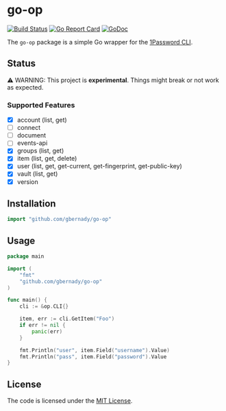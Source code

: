 # go-op

[![Build Status](https://github.com/gbernady/go-op/workflows/Build/badge.svg?branch=main)](https://github.com/gbernady/go-op/actions?query=branch%3Amain)
[![Go Report Card](https://goreportcard.com/badge/github.com/gbernady/go-op)](https://goreportcard.com/report/github.com/gbernady/go-op)
[![GoDoc](https://pkg.go.dev/badge/github.com/gbernady/go-op)](https://pkg.go.dev/github.com/gbernady/go-op)

The `go-op` package is a simple Go wrapper for the [1Password CLI](https://developer.1password.com/docs/cli/get-started/).

## Status

⚠️ WARNING: This project is **experimental**. Things might break or not work as expected.

### Supported Features

- [x] account (list, get)
- [ ] connect
- [ ] document
- [ ] events-api
- [x] groups (list, get)
- [x] item (list, get, delete)
- [x] user (list, get, get-current, get-fingerprint, get-public-key)
- [x] vault (list, get)
- [x] version

## Installation

```go
import "github.com/gbernady/go-op"
```

## Usage

```go
package main

import (
    "fmt"
    "github.com/gbernady/go-op"
)

func main() {
    cli := &op.CLI{}

    item, err := cli.GetItem("Foo")
    if err != nil {
        panic(err)
    }

    fmt.Println("user", item.Field("username").Value)
    fmt.Println("pass", item.Field("password").Value
}
```

## License

The code is licensed under the [MIT License](./LICENSE).
